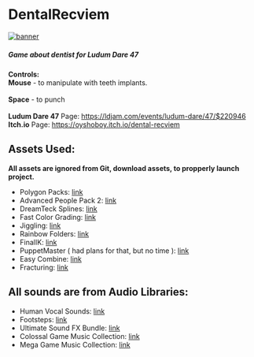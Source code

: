 # DentalRecviem
<a href="https://oyshoboy.itch.io/dental-recviem">![banner](https://i.imgur.com/RqHTic0.png)</a>

##### Game about dentist for Ludum Dare 47

<b>Controls:</b><br>
<b>Mouse</b> - to manipulate with teeth implants.<br>
<br>
<b>Space</b> - to punch<br>
<br>
<b>Ludum Dare 47</b> Page: https://ldjam.com/events/ludum-dare/47/$220946 <br>
<b>Itch.io</b> Page: https://oyshoboy.itch.io/dental-recviem <br>

## Assets Used:
<b>All assets are ignored from Git, download assets, to propperly launch project.</b>
- Polygon Packs: [link](https://assetstore.unity.com/publishers/5217)
- Advanced People Pack 2: [link](https://assetstore.unity.com/packages/3d/characters/humanoids/humans/advanced-people-pack-2-170756)
- DreamTeck Splines: [link](https://assetstore.unity.com/packages/tools/utilities/dreamteck-splines-61926)
- Fast Color Grading: [link](https://assetstore.unity.com/packages/vfx/shaders/fullscreen-camera-effects/fast-color-grading-mobile-urp-vr-ar-lwrp-135153)
- Jiggling: [link](https://assetstore.unity.com/packages/vfx/shaders/fullscreen-camera-effects/fast-color-grading-mobile-urp-vr-ar-lwrp-135153?q=Jiggling&orderBy=1)
- Rainbow Folders: [link](https://assetstore.unity.com/packages/tools/utilities/rainbow-folders-2-143526)
- FinalIK: [link](https://assetstore.unity.com/packages/tools/animation/final-ik-14290)
- PuppetMaster ( had plans for that, but no time ): [link](https://assetstore.unity.com/packages/tools/physics/puppetmaster-48977)
- Easy Combine: [link](https://assetstore.unity.com/packages/tools/utilities/easy-combine-70059)
- Fracturing: [link](https://assetstore.unity.com/packages/tools/fracturing-destruction-9411)

## All sounds are from Audio Libraries:
- Human Vocal Sounds: [link](https://assetstore.unity.com/packages/audio/sound-fx/voices/human-vocal-sounds-154462)
- Footsteps: [link](https://assetstore.unity.com/packages/audio/sound-fx/foley/footsteps-sound-pack-165660)
- Ultimate Sound FX Bundle: [link](https://assetstore.unity.com/packages/audio/sound-fx/ultimate-sound-fx-bundle-151756)
- Colossal Game Music Collection: [link](https://assetstore.unity.com/packages/audio/music/orchestral/colossal-game-music-collection-88190)
- Mega Game Music Collection: [link](https://assetstore.unity.com/packages/audio/music/orchestral/mega-game-music-collection-54687)



